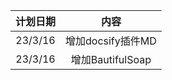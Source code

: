 | 计划日期 |                             内容                             | 
| :--: | :----------------------------------------------------------: | 
|  23/3/16   |                     增加docsify插件MD                      |  
|  23/3/16   |                     增加BautifulSoap                      | 
